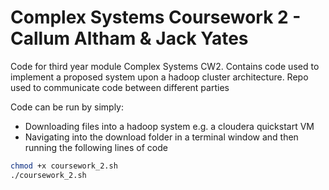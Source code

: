 # Complex Systems Coursework 2 - Callum Altham & Jack Yates

Code for third year module Complex Systems CW2.
Contains code used to implement a proposed system upon a hadoop cluster architecture.
Repo used to communicate code between different parties

Code can be run by simply:
- Downloading files into a hadoop system e.g. a cloudera quickstart VM
- Navigating into the download folder in a terminal window and then running the following lines of code

```bash
chmod +x coursework_2.sh
./coursework_2.sh
```

